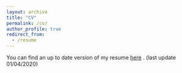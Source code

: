 ```yaml
---
layout: archive
title: "CV"
permalink: /cv/
author_profile: true
redirect_from:
  - /resume
---
```


You can find an up to date version of my resume [here](files/resume_belahsen_khaoula_cit.pdf) . (last update 01/04/2020)
